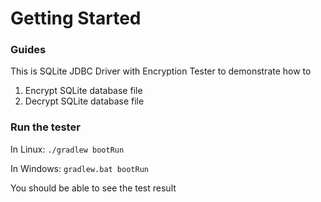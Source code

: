 # Getting Started

### Guides

This is SQLite JDBC Driver with Encryption Tester to demonstrate how to 

1. Encrypt SQLite database file
2. Decrypt SQLite database file

### Run the tester

In Linux:
```./gradlew bootRun```

In Windows:
```gradlew.bat bootRun```

You should be able to see the test result